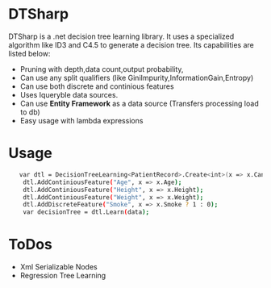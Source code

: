 # DTSharp

DTSharp is a .net decision tree learning library. It uses a specialized algorithm like ID3 and C4.5 to generate a decision tree. Its capabilities are listed below:

  - Pruning with depth,data count,output probability,
  - Can use any split qualifiers (like GiniImpurity,InformationGain,Entropy)
  - Can use both discrete and continious features
  - Uses Iqueryble data sources. 
  - Can use **Entity Framework** as a data source (Transfers processing load to db)
  - Easy usage with lambda expressions
 
# Usage

```sh
   var dtl = DecisionTreeLearning<PatientRecord>.Create<int>(x => x.Cancer ? 1 : 0, new DecisionTreeOptions());
    dtl.AddContiniousFeature("Age", x => x.Age);
    dtl.AddContiniousFeature("Height", x => x.Height);
    dtl.AddContiniousFeature("Weight", x => x.Weight);
    dtl.AddDiscreteFeature("Smoke", x => x.Smoke ? 1 : 0);
    var decisionTree = dtl.Learn(data);
```
   

# ToDos

  - Xml Serializable Nodes
  - Regression Tree Learning

